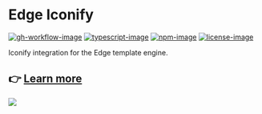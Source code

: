 # Edge Iconify

[![gh-workflow-image]][gh-workflow-url] [![typescript-image]][typescript-url] [![npm-image]][npm-url] [![license-image]][license-url]

Iconify integration for the Edge template engine.

## 👉 [Learn more](https://edgejs.dev/docs/edge-iconify)

![](https://cdn.jsdelivr.net/gh/thetutlage/static/sponsorkit/sponsors.png)

[gh-workflow-image]: https://img.shields.io/github/actions/workflow/status/edge-js/edge-iconify/checks.yml?style=for-the-badge
[gh-workflow-url]: https://github.com/edge-js/edge-iconify/actions/workflows/checks.yml "Github action"

[typescript-image]: https://img.shields.io/badge/Typescript-294E80.svg?style=for-the-badge&logo=typescript
[typescript-url]: "typescript"

[license-image]: https://img.shields.io/npm/l/edge-iconify?color=blueviolet&style=for-the-badge
[license-url]: LICENSE.md 'license'

[npm-image]: https://img.shields.io/npm/v/edge-iconify.svg?style=for-the-badge&logo=npm
[npm-url]: https://npmjs.org/package/edge-iconify 'npm'
